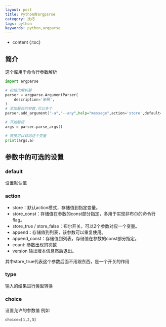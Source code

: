 ```yaml
---
layout: post
title: Python库argparse
category: 技巧
tags: python
keywords: python,argparse
---
```

* content
{:toc}

## 简介
这个库用于命令行参数解析  

```python
import argparse

# 初始化解析器
parser = argparse.ArgumentParser(
    description='示例',
)
# 添加解析的参数,可以多个
parser.add_argument("-a","--any",help="message",action='store',default='1')

# 开始解析
args = parser.parse_args()

# 直接可以访问这个变量
print(args.a)
```


## 参数中的可选的设置

### default

设置默认值

### action
- store：默认action模式，存储值到指定变量。
- store_const：存储值在参数的const部分指定，多用于实现非布尔的命令行flag。
- store_true / store_false：布尔开关。可以2个参数对应一个变量。
- append：存储值到列表，该参数可以重复使用。
- append_const：存储值到列表，存储值在参数的const部分指定。
- count: 参数出现的次数
- version 输出版本信息然后退出。

其中store_true代表这个参数后面不用跟东西，是一个开关的作用
### type

输入的结果进行类型转换

### choice

设置允许的参数值
例如
```
choice=[1,2,3]
```